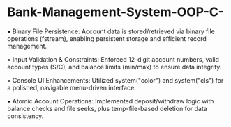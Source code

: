 # Bank-Management-System-OOP-C-


• Binary File Persistence: Account data is stored/retrieved via binary file operations (fstream), enabling persistent storage and efficient record management.

• Input Validation & Constraints: Enforced 12-digit account numbers, valid account types (S/C), and balance limits (min/max) to ensure data integrity.

• Console UI Enhancements: Utilized system("color") and system("cls") for a polished, navigable menu-driven interface.

• Atomic Account Operations: Implemented deposit/withdraw logic with balance checks and file seeks, plus temp-file-based deletion for data consistency.
